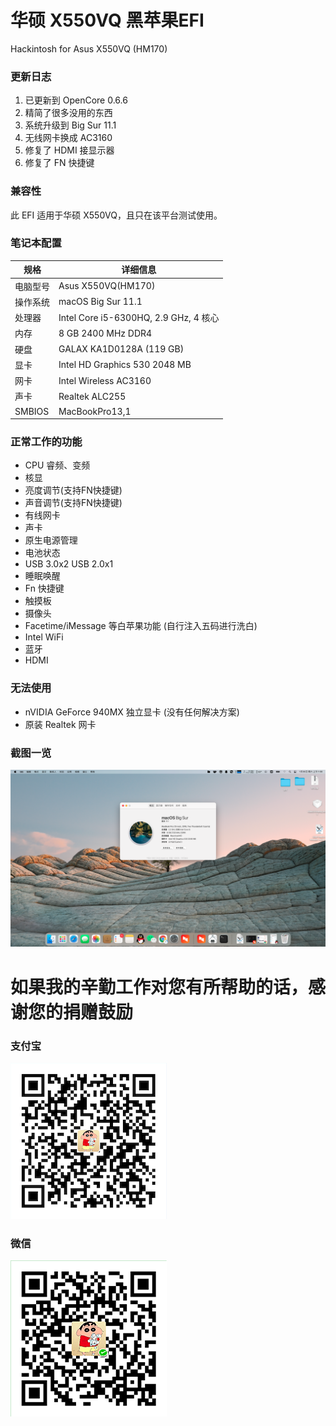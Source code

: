 # 华硕 X550VQ 黑苹果EFI
Hackintosh for Asus X550VQ (HM170)

### 更新日志

1. 已更新到 OpenCore 0.6.6
2. 精简了很多没用的东西
3. 系统升级到 Big Sur 11.1
4. 无线网卡换成 AC3160
5. 修复了 HDMI 接显示器
6. 修复了 FN 快捷键 

### 兼容性

此 EFI 适用于华硕 X550VQ，且只在该平台测试使用。

### 笔记本配置

| 规格     | 详细信息                                                |
| -------- | ----------------------------------------------------- |
| 电脑型号 | Asus X550VQ(HM170)                                  |
| 操作系统 | macOS Big Sur 11.1                                 |
| 处理器   | Intel Core i5-6300HQ, 2.9 GHz, 4 核心                  |
| 内存     | 8 GB 2400 MHz DDR4                        |
| 硬盘     | GALAX KA1D0128A  (119 GB)                     |
| 显卡     | Intel HD Graphics 530 2048 MB    |
| 网卡     | Intel Wireless AC3160                     |
| 声卡     | Realtek ALC255                                |
|SMBIOS | MacBookPro13,1     |


### 正常工作的功能

- CPU 睿频、变频
- 核显
- 亮度调节(支持FN快捷键)
- 声音调节(支持FN快捷键)
- 有线网卡
- 声卡
- 原生电源管理
- 电池状态
- USB 3.0x2 USB 2.0x1
- 睡眠唤醒
- Fn 快捷键
- 触摸板
- 摄像头
- Facetime/iMessage 等白苹果功能 (自行注入五码进行洗白)
- Intel WiFi
- 蓝牙
- HDMI

### 无法使用

- nVIDIA GeForce 940MX 独立显卡 (没有任何解决方案)
- 原装 Realtek 网卡


### 截图一览

![desktop.jpg](https://github.com/bavelee/Asus_X550VQ-Hackintosh/raw/master/Screenshots/desktop.png)


# 如果我的辛勤工作对您有所帮助的话，感谢您的捐赠鼓励

### 支付宝
![alipay.png](https://github.com/bavelee/Asus_X550VQ-Hackintosh/raw/master/Screenshots/alipay_250x250.png)

### 微信
![wechat.png](https://github.com/bavelee/Asus_X550VQ-Hackintosh/raw/master/Screenshots/wechat_250x250.png)

